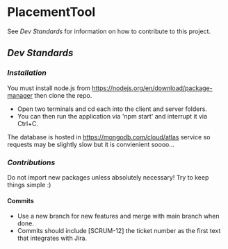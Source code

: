 # PlacementTool

See _Dev Standards_ for information on how to contribute to this project.

## _Dev Standards_ 

### _Installation_

You must install node.js from https://nodejs.org/en/download/package-manager then clone the repo. 
 - Open two terminals and cd each into the client and server folders.
 - You can then run the application via 'npm start' and interrupt it via Ctrl+C.

The database is hosted in https://mongodb.com/cloud/atlas service so requests may be slightly slow but it is convienient soooo...

### _Contributions_

Do not import new packages unless absolutely necessary! Try to keep things simple :) 

#### Commits

- Use a new branch for new features and merge with main branch when done.
- Commits should include [SCRUM-12] the ticket number as the first text that integrates with Jira.
